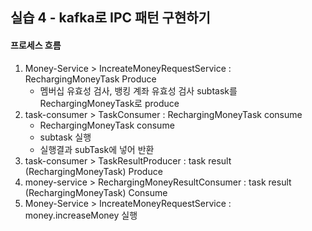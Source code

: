 ## 실습 4 - kafka로 IPC 패턴 구현하기
#### 프로세스 흐름
1. Money-Service > IncreateMoneyRequestService : RechargingMoneyTask Produce
   - 멤버십 유효성 검사, 뱅킹 계좌 유효성 검사 subtask를 RechargingMoneyTask로 produce
2. task-consumer > TaskConsumer : RechargingMoneyTask consume 
    - RechargingMoneyTask consume
    - subtask 실행
    - 실행결과 subTask에 넣어 반환
3. task-consumer > TaskResultProducer : task result (RechargingMoneyTask) Produce
4. money-service > RechargingMoneyResultConsumer : task result (RechargingMoneyTask) Consume
5.  Money-Service > IncreateMoneyRequestService : money.increaseMoney 실행

